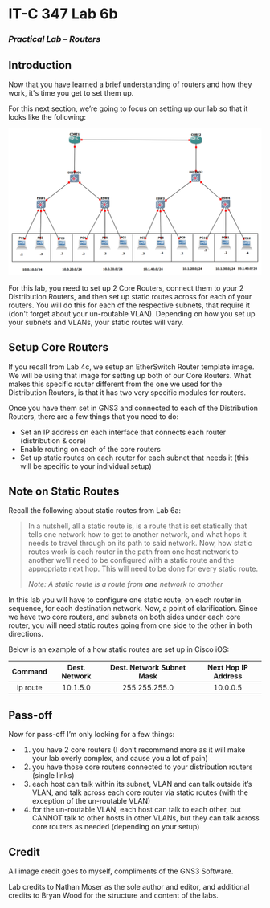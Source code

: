 # IT-C 347 Lab 6b
### *Practical Lab – Routers*
## Introduction

Now that you have learned a brief understanding of routers and how they work, it's time you get to set them up.

For this next section, we’re going to focus on setting up our lab so that it looks like the following:
 
![Lab 6 Completed](/assets/images/gns3/Lab-6.png)

For this lab, you need to set up 2 Core Routers, connect them to your 2 Distribution Routers, and then set up static routes across for each of your routers. You will do this for each of the respective subnets, that require it (don't forget about your un-routable VLAN). Depending on how you set up your subnets and VLANs, your static routes will vary.

## Setup Core Routers

If you recall from Lab 4c, we setup an EtherSwitch Router template image. We will be using that image for setting up both of our Core Routers. What makes this specific router different from the one we used for the Distribution Routers, is that it has two very specific modules for routers. 

Once you have them set in GNS3 and connected to each of the Distribution Routers, there are a few things that you need to do:
-	Set an IP address on each interface that connects each router (distribution & core)
-	Enable routing on each of the core routers
-	Set up static routes on each router for each subnet that needs it (this will be specific to your individual setup)

## Note on Static Routes

Recall the following about static routes from Lab 6a:

> In a nutshell, all a static route is, is a route that is set statically that tells one network how to get to another network, and what hops it needs to travel through on its path to said network. Now, how static routes work is each router in the path from one host network to another we’ll need to be configured with a static route and the appropriate next hop. This will need to be done for every static route.
>
> *Note: A static route is a route from **one** network to another*

In this lab you will have to configure one static route, on each router in sequence, for each destination network. Now, a point of clarification. Since we have two core routers, and subnets on both sides under each core router, you will need static routes going from one side to the other in both directions.

Below is an example of a how static routes are set up in Cisco iOS:

| Command	| Dest. Network	| Dest. Network Subnet Mask	| Next Hop IP Address |
| :------: | :------: | :------: | :------: |
| ip route	| 10.1.5.0	| 255.255.255.0	| 10.0.0.5 |

## Pass-off

Now for pass-off I’m only looking for a few things:

-	1) you have 2 core routers (I don’t recommend more as it will make your lab overly complex, and cause you a lot of pain)
-	2) you have those core routers connected to your distribution routers (single links)
-	3) each host can talk within its subnet, VLAN and can talk outside it’s VLAN, and talk across each core router via static routes (with the exception of the un-routable VLAN)
-	4) for the un-routable VLAN, each host can talk to each other, but CANNOT talk to other hosts in other VLANs, but they can talk across core routers as needed (depending on your setup)

## Credit

All image credit goes to myself, compliments of the GNS3 Software.

Lab credits to Nathan Moser as the sole author and editor, and additional credits to Bryan Wood for the structure and content of the labs.

